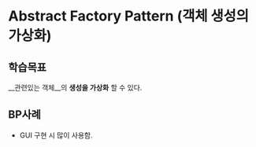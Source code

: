 # Abstract Factory Pattern (객체 생성의 가상화)

## 학습목표
__관련있는 객체__의 __생성을 가상화__ 할 수 있다.

## BP사례
- GUI 구현 시 많이 사용함.